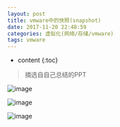```yaml
---
layout: post
title: vmware中的快照(snapshot)
date: 2017-11-20 22:48:59
categories: 虚拟化(网络/存储/vmware)
tags: vmware
---
```

* content
{:toc}

> 摘选自自己总结的PPT

![image](https://user-images.githubusercontent.com/18595935/33131335-8df97bba-cfd9-11e7-9181-f40191f80639.png)


![image](https://user-images.githubusercontent.com/18595935/33131340-92598bdc-cfd9-11e7-99a5-f7de9c995a6e.png)


![image](https://user-images.githubusercontent.com/18595935/33131348-971c641e-cfd9-11e7-8ffb-d3421ecec615.png)
